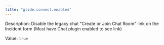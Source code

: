 ```yaml
---
title: "glide.connect.enabled"
---
```


Description: Disable the legacy chat "Create or Join Chat Room" link on the Incident form (Must have Chat plugin enabled to see link)

Value: `true`